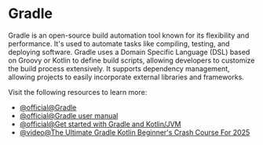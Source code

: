 # Gradle

Gradle is an open-source build automation tool known for its flexibility and performance. It's used to automate tasks like compiling, testing, and deploying software. Gradle uses a Domain Specific Language (DSL) based on Groovy or Kotlin to define build scripts, allowing developers to customize the build process extensively. It supports dependency management, allowing projects to easily incorporate external libraries and frameworks.

Visit the following resources to learn more:

- [@official@Gradle](https://kotlinlang.org/docs/gradle.html)
- [@official@Gradle user manual](https://docs.gradle.org/current/userguide/userguide.html)
- [@official@Get started with Gradle and Kotlin/JVM](https://kotlinlang.org/docs/get-started-with-jvm-gradle-project.html)
- [@video@The Ultimate Gradle Kotlin Beginner's Crash Course For 2025](https://www.youtube.com/watch?v=RCRQlz78wCg)